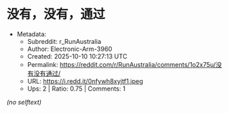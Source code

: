 # 没有，没有，通过

- Metadata:
  - Subreddit: r_RunAustralia
  - Author: Electronic-Arm-3960
  - Created: 2025-10-10 10:27:13 UTC
  - Permalink: https://reddit.com/r/RunAustralia/comments/1o2x75u/没有没有通过/
  - URL: https://i.redd.it/0nfywh8xyjtf1.jpeg
  - Ups: 2 | Ratio: 0.75 | Comments: 1

_(no selftext)_
